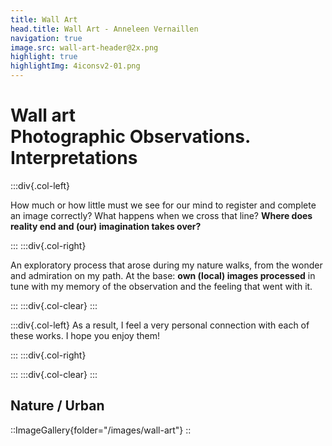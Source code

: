 ```yaml
---
title: Wall Art
head.title: Wall Art - Anneleen Vernaillen
navigation: true
image.src: wall-art-header@2x.png
highlight: true
highlightImg: 4iconsv2-01.png
---
```


# Wall art<br>Photographic Observations. Interpretations
:::div{.col-left}

How much or how little must we see for our mind to register and complete an image correctly? What happens when we cross that line? **Where does reality end and (our) imagination takes over?**

:::
:::div{.col-right}

An exploratory process that arose during my nature walks, from the wonder and admiration on my path. At the base: **own (local) images processed** in tune with my memory of the observation and the feeling that went with it. 

:::
:::div{.col-clear}
:::

:::div{.col-left}
As a result, I feel a very personal connection with each of these works. I hope you enjoy them!

:::
:::div{.col-right}



:::
:::div{.col-clear}
:::

## Nature / Urban 

::ImageGallery{folder="/images/wall-art"}
::
